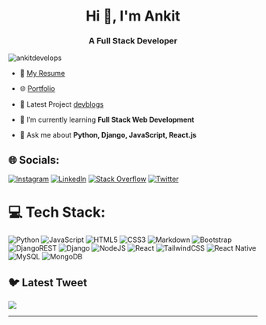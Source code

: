 <h1 align="center">Hi 👋, I'm Ankit</h1>
<h3 align="center">A Full Stack Developer</h3>

<p align="left"> <img src="https://komarev.com/ghpvc/?username=ankitdevelops&label=Profile%20views&color=0e75b6&style=flat" alt="ankitdevelops" /> </p>


- 📑  [My Resume](https://drive.google.com/file/d/1oK2zWGt0LksPBd0iJxcKsW8fvckP_2EC/view?usp=sharing) 
- 🌐  [Portfolio](https://ankitdevelops.online/)
- 🔭  Latest Project [devblogs](https://github.com/ankitdevelops/devblogs)

- 🌱 I’m currently learning **Full Stack Web Development**

- 💬 Ask me about **Python, Django, JavaScript, React.js**


## 🌐 Socials:
[![Instagram](https://img.shields.io/badge/Instagram-%23E4405F.svg?logo=Instagram&logoColor=white)](https://instagram.com/ankitdevelops) [![LinkedIn](https://img.shields.io/badge/LinkedIn-%230077B5.svg?logo=linkedin&logoColor=white)](https://linkedin.com/in/helloankit) [![Stack Overflow](https://img.shields.io/badge/-Stackoverflow-FE7A16?logo=stack-overflow&logoColor=white)](https://stackoverflow.com/users/13210316) [![Twitter](https://img.shields.io/badge/Twitter-%231DA1F2.svg?logo=Twitter&logoColor=white)](https://twitter.com/ankit_develops) 

# 💻 Tech Stack:
![Python](https://img.shields.io/badge/python-3670A0?style=for-the-badge&logo=python&logoColor=ffdd54) ![JavaScript](https://img.shields.io/badge/javascript-%23323330.svg?style=for-the-badge&logo=javascript&logoColor=%23F7DF1E) ![HTML5](https://img.shields.io/badge/html5-%23E34F26.svg?style=for-the-badge&logo=html5&logoColor=white) ![CSS3](https://img.shields.io/badge/css3-%231572B6.svg?style=for-the-badge&logo=css3&logoColor=white) ![Markdown](https://img.shields.io/badge/markdown-%23000000.svg?style=for-the-badge&logo=markdown&logoColor=white)  ![Bootstrap](https://img.shields.io/badge/bootstrap-%23563D7C.svg?style=for-the-badge&logo=bootstrap&logoColor=white) ![DjangoREST](https://img.shields.io/badge/DJANGO-REST-ff1709?style=for-the-badge&logo=django&logoColor=white&color=ff1709&labelColor=gray) ![Django](https://img.shields.io/badge/django-%23092E20.svg?style=for-the-badge&logo=django&logoColor=white) ![NodeJS](https://img.shields.io/badge/node.js-6DA55F?style=for-the-badge&logo=node.js&logoColor=white) ![React](https://img.shields.io/badge/react-%2320232a.svg?style=for-the-badge&logo=react&logoColor=%2361DAFB) ![TailwindCSS](https://img.shields.io/badge/tailwindcss-%2338B2AC.svg?style=for-the-badge&logo=tailwind-css&logoColor=white) ![React Native](https://img.shields.io/badge/react_native-%2320232a.svg?style=for-the-badge&logo=react&logoColor=%2361DAFB) ![MySQL](https://img.shields.io/badge/mysql-%2300f.svg?style=for-the-badge&logo=mysql&logoColor=white)  ![MongoDB](https://img.shields.io/badge/MongoDB-%234ea94b.svg?style=for-the-badge&logo=mongodb&logoColor=white)


<!-- # 📊 GitHub Stats:
![](https://github-readme-stats.vercel.app/api?username=ankitdevelops&theme=dark&hide_border=false&include_all_commits=false&count_private=false)<br/>
![](https://github-readme-streak-stats.herokuapp.com/?user=ankitdevelops&theme=dark&hide_border=false)<br/>
![](https://github-readme-stats.vercel.app/api/top-langs/?username=ankitdevelops&theme=dark&hide_border=false&include_all_commits=false&count_private=false&layout=compact) -->

<!-- ## 🏆 GitHub Trophies
![](https://github-profile-trophy.vercel.app/?username=ankitdevelops&theme=radical&no-frame=false&no-bg=true&margin-w=4) -->

## 🐦 Latest Tweet
[![](https://gtce.itsvg.in/api?username=ankit_develops)](https://github.com/VishwaGauravIn/github-twitter-card-embed)

---



